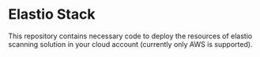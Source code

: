 # Elastio Stack

This repository contains necessary code to deploy the resources of elastio scanning solution in your cloud account (currently only AWS is supported).
